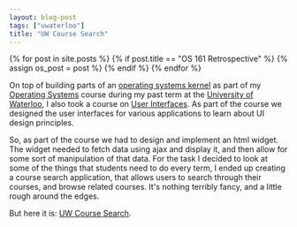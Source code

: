 ```yaml
---
layout: blog-post
tags: ["uwaterloo"]
title: "UW Course Search"
---
```


{% for post in site.posts %}
	{% if post.title == "OS 161 Retrospective" %}
		{% assign os_post = post %}
	{% endif %}
{% endfor %}


On top of building parts of an [operating systems kernel][2] as part of my [Operating Systems][3] course during my past term at the [University of Waterloo][4], I also took a course on [User Interfaces][5]. As part of the course we designed the user interfaces for various applications to learn about UI design principles.

So, as part of the course we had to design and implement an html widget. The widget needed to fetch data using ajax and display it, and then allow for some sort of manipulation of that data. For the task I decided to look at some of the things that students need to do every term, I ended up creating a course search application, that allows users to search through their courses, and browse related courses. It's nothing terribly fancy, and a little rough around the edges. 

But here it is: [UW Course Search][1].


[1]: /apps/search/ "Search App"
[2]: {{os_post.url}}
[3]: https://www.student.cs.uwaterloo.ca/~cs350/ "CS350 - Operating Systems"
[4]: /resume/#uw
[5]: https://www.student.cs.uwaterloo.ca/~cs349/ "CS349 - User Interfaces"
